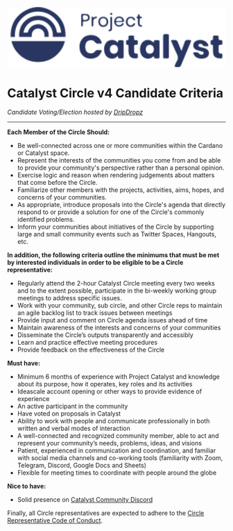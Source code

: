 <img src="assets/catalyst.svg" alt="Project Catalyst" width="512" />

# Catalyst Circle v4 Candidate Criteria #
*Candidate Voting/Election hosted by [DripDropz](https://dripdropz.io)*
***

**Each Member of the Circle Should:**

* Be well-connected across one or more communities within the Cardano or Catalyst space.
* Represent the interests of the communities you come from and be able to provide your community's perspective rather than a personal opinion.
* Exercise logic and reason when rendering judgements about matters that come before the Circle.
* Familiarize other members with the projects, activities, aims, hopes, and concerns of your communities.
* As appropriate, introduce proposals into the Circle's agenda that directly respond to or provide a solution for one of the Circle's commonly identified problems.
* Inform your communities about initiatives of the Circle by supporting large and small community events such as Twitter Spaces, Hangouts, etc.

**In addition, the following criteria outline the minimums that must be met by interested individuals in order to be eligible to be a Circle representative:**

* Regularly attend the 2-hour Catalyst Circle meeting every two weeks and to the extent possible, participate in the bi-weekly working group meetings to address specific issues.
* Work with your community, sub circle, and other Circle reps to maintain an agile backlog list to track issues between meetings
* Provide input and comment on Circle agenda issues ahead of time
* Maintain awareness of the interests and concerns of your communities
* Disseminate the Circle’s outputs transparently and accessibly
* Learn and practice effective meeting procedures
* Provide feedback on the effectiveness of the Circle

**Must have:**

* Minimum 6 months of experience with Project Catalyst and knowledge about its purpose, how it operates, key roles and its activities
* Ideascale account opening or other ways to provide evidence of experience
* An active participant in the community
* Have voted on proposals in Catalyst
* Ability to work with people and communicate professionally in both written and verbal modes of interaction
* A well-connected and recognized community member, able to act and represent your community’s needs, problems, ideas, and visions
* Patient, experienced in communication and coordination, and familiar with social media channels and co-working tools (familiarity with Zoom, Telegram, Discord, Google Docs and Sheets)
* Flexible for meeting times to coordinate with people around the globe

**Nice to have:**

* Solid presence on [Catalyst Community Discord](https://discord.gg/zM53NZCUGG)

Finally, all Circle representatives are expected to adhere to the [Circle Representative Code of Conduct](https://docs.google.com/document/d/1BHpe-8OuA_W-IcFH4Yua8dp-5rKelOBBj6OKJ3iY-E8/edit?usp=sharing).
